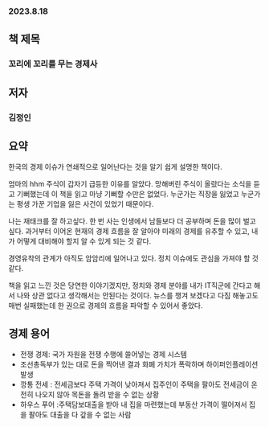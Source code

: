 ### 2023.8.18  
## **책 제목**  
### 꼬리에 꼬리를 무는 경제사  
## **저자**  
### 김정인   
  

## 요약  

한국의 경제 이슈가 연쇄적으로 일어난다는 것을 알기 쉽게 설명한 책이다.  

엄마의 hhm 주식이 갑자기 급등한 이유를 알았다. 망해버린 주식이 올랐다는 소식을 듣고 기뻐했는데 이 책을 읽고 마냥 기뻐할 수만은 없었다. 누군가는 직장을 잃었고 누군가는 평생 가꾼 기업을 잃은 사건이 있었기 때문이다.   

나는 재태크를 잘 하고싶다. 한 번 사는 인생에서 남들보다 더 공부하며 돈을 많이 벌고 싶다. 과거부터 이어온 현재의 경제 흐름을 잘 알아야 미래의 경제를 유추할 수 있고, 내가 어떻게 대비해야 할지 알 수 있게 되는 것 같다.  

경영유착의 관계가 아직도 암암리에 일어나고 있다. 정치 이슈에도 관심을 가져야 할 것 같다.  

책을 읽고 느낀 것은 당연한 이야기겠지만, 정치와 경제 분야를 내가 IT직군에 간다고 해서 나와 상관 없다고 생각해서는 안된다는 것이다. 뉴스를 챙겨 보겠다고 다짐 해놓고도 매번 실패했는데 한 권으로 경제의 흐름을 파악할 수 있어서 좋았다.  
    
    
## 경제 용어  

- 전쟁 경제: 국가 자원을 전쟁 수행에 쓸어넣는 경제 시스템
- 조선총독부가 있는 대로 돈을 찍어낸 결과 화폐 가치가 폭락하며 하이퍼인플레이션 발생
- 깡통 전세 : 전세금보다 주택 가격이 낮아져서 집주인이 주택을 팔아도 전세금이 온전히 나오지 않아 목돈을 돌려 받을 수 없는 상황
- 하우스 푸어 :주택담보대출을 받아 내 집을 마련했는데 부동산 가격이 떨어져서 집을 팔아도 대출을 다 갚을 수 없는 사람